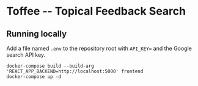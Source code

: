 # Toffee -- Topical Feedback Search

## Running locally

Add a file named `.env` to the repository root with `API_KEY=` and the Google search API key.

```
docker-compose build --build-arg 'REACT_APP_BACKEND=http://localhost:5000' frontend
docker-compose up -d
```
